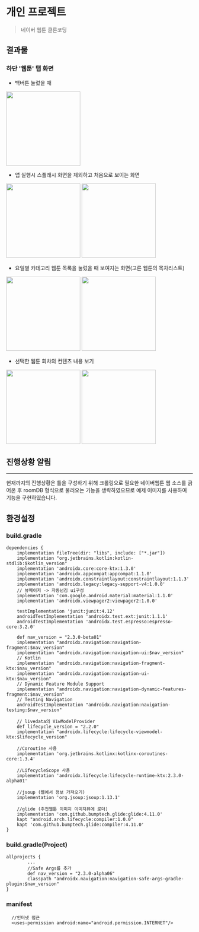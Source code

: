 개인 프로젝트
==============
>네이버 웹툰 클론코딩

결과물
-----------------
### 하단 '웹툰' 탭 화면
- 백버튼 눌렀을 때
<div>
  <img width="200", src="https://user-images.githubusercontent.com/43267195/98893510-e1d6e600-24e5-11eb-82a1-2e771bf2309f.jpg">
</div>

- 앱 실행시 스플래시 화면을 제외하고 처음으로 보이는 화면
<div>
  <img width="200", src="https://user-images.githubusercontent.com/43267195/87907401-864c9c80-ca9f-11ea-8145-bd987212c473.gif">
  <img width="200", src="https://user-images.githubusercontent.com/43267195/98892963-d0d9a500-24e4-11eb-8769-25b10e869ffc.jpg">
</div>

- 요일별 카테고리 웹툰 목록을 눌렀을 때 보여지는 화면(고른 웹툰의 목차리스트)
<div>
  <img width="200", src="https://user-images.githubusercontent.com/43267195/98894323-e8fef380-24e7-11eb-914d-e8c68aaed5ad.gif">
  <img width="200", src="https://user-images.githubusercontent.com/43267195/98893008-e8b12900-24e4-11eb-9565-23c31f7becf8.jpg">
</div>

- 선택한 웹툰 회차의 컨텐츠 내용 보기 
<div>
  <img width="200", src="https://user-images.githubusercontent.com/43267195/98905111-35edc480-24fe-11eb-96e7-76a4c3943532.gif">
  <img width="200", src="https://user-images.githubusercontent.com/43267195/98905148-456d0d80-24fe-11eb-9f0e-eff97c104026.gif">
</div>

## 진행상황 알림
-----------------
현재까지의 진행상황은 틀을 구성하기 위해 크롤링으로 필요한 네이버웹툰 웹 소스를 긁어온 후 roomDB 형식으로 불러오는 기능을 생략하였으므로 예제 이미지를 사용하여 기능을 구현하였습니다. 
 
환경설정
-----------------
### build.gradle
```
dependencies {
    implementation fileTree(dir: "libs", include: ["*.jar"])
    implementation "org.jetbrains.kotlin:kotlin-stdlib:$kotlin_version"
    implementation 'androidx.core:core-ktx:1.3.0'
    implementation 'androidx.appcompat:appcompat:1.1.0'
    implementation 'androidx.constraintlayout:constraintlayout:1.1.3'
    implementation 'androidx.legacy:legacy-support-v4:1.0.0'
    // 뷰페이저 -> 자동넘김 ui구성
    implementation 'com.google.android.material:material:1.1.0'
    implementation 'androidx.viewpager2:viewpager2:1.0.0'

    testImplementation 'junit:junit:4.12'
    androidTestImplementation 'androidx.test.ext:junit:1.1.1'
    androidTestImplementation 'androidx.test.espresso:espresso-core:3.2.0'

    def nav_version = "2.3.0-beta01"
    implementation "androidx.navigation:navigation-fragment:$nav_version"
    implementation "androidx.navigation:navigation-ui:$nav_version"
    // Kotlin
    implementation "androidx.navigation:navigation-fragment-ktx:$nav_version"
    implementation "androidx.navigation:navigation-ui-ktx:$nav_version"
    // Dynamic Feature Module Support
    implementation "androidx.navigation:navigation-dynamic-features-fragment:$nav_version"
    // Testing Navigation
    androidTestImplementation "androidx.navigation:navigation-testing:$nav_version"

    // livedata의 ViwModelProvider
    def lifecycle_version = "2.2.0"
    implementation "androidx.lifecycle:lifecycle-viewmodel-ktx:$lifecycle_version"

    //Coroutine 사용
    implementation 'org.jetbrains.kotlinx:kotlinx-coroutines-core:1.3.4'

    //LifecycleScope 사용
    implementation 'androidx.lifecycle:lifecycle-runtime-ktx:2.3.0-alpha01'
    
    //jsoup (웹에서 정보 가져오기)
    implementation 'org.jsoup:jsoup:1.13.1'

    //glide (추천웹툰 이미지 이미지뷰에 로더)
    implementation 'com.github.bumptech.glide:glide:4.11.0'
    kapt "android.arch.lifecycle:compiler:1.0.0"
    kapt 'com.github.bumptech.glide:compiler:4.11.0'
}
```
### build.gradle(Project)
```
allprojects {
        ...
        //Safe Args를 추가
        def nav_version = "2.3.0-alpha06"
        classpath "androidx.navigation:navigation-safe-args-gradle-plugin:$nav_version"
}
```
### manifest
```
  //인터넷 접근
  <uses-permission android:name="android.permission.INTERNET"/> 
```
